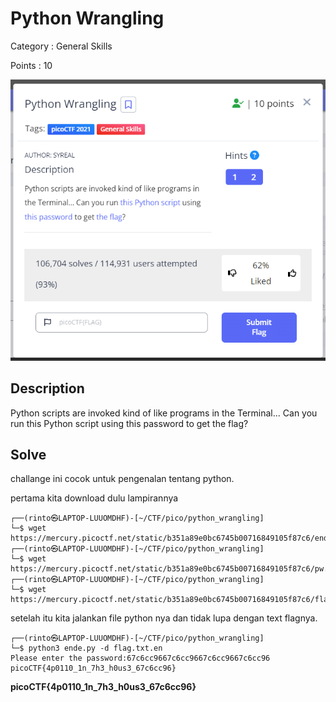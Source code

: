 # Python Wrangling

Category : General Skills

Points :   10

![image](images/Python_Wrangling.png)

## Description

Python scripts are invoked kind of like programs in the Terminal... Can you run this Python script using this password to get the flag?

## Solve 

challange ini cocok untuk pengenalan tentang python.

pertama kita download dulu lampirannya 

```console
┌──(rinto㉿LAPTOP-LUUOMDHF)-[~/CTF/pico/python_wrangling]
└─$ wget https://mercury.picoctf.net/static/b351a89e0bc6745b00716849105f87c6/ende.py
┌──(rinto㉿LAPTOP-LUUOMDHF)-[~/CTF/pico/python_wrangling]
└─$ wget https://mercury.picoctf.net/static/b351a89e0bc6745b00716849105f87c6/pw.txt
┌──(rinto㉿LAPTOP-LUUOMDHF)-[~/CTF/pico/python_wrangling]
└─$ wget https://mercury.picoctf.net/static/b351a89e0bc6745b00716849105f87c6/flag.txt.en
```

setelah itu kita jalankan file python nya dan tidak lupa dengan text flagnya.

```console
┌──(rinto㉿LAPTOP-LUUOMDHF)-[~/CTF/pico/python_wrangling]
└─$ python3 ende.py -d flag.txt.en 
Please enter the password:67c6cc9667c6cc9667c6cc9667c6cc96
picoCTF{4p0110_1n_7h3_h0us3_67c6cc96}
```

**picoCTF{4p0110_1n_7h3_h0us3_67c6cc96}**





